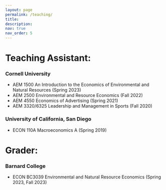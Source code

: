 ```yaml
---
layout: page
permalink: /teaching/
title: 
description: 
nav: true
nav_order: 5
---
```


# Teaching Assistant:
### Cornell University
- AEM 1500 An Introduction to the Economics of Environmental and Natural Resources (Spring 2023)
- AEM 2500 Environmental and Resource Economics (Fall 2022)
- AEM 4550 Economics of Advertising (Spring 2021)
- AEM 3320/6325 Leadership and Management in Sports (Fall 2020)

### University of California, San Diego
- ECON 110A Macroeconomics A (Spring 2019)

# Grader:
### Barnard College
- ECON BC3039 Environmental and Natural Resource Economics (Spring 2023, Fall 2023)